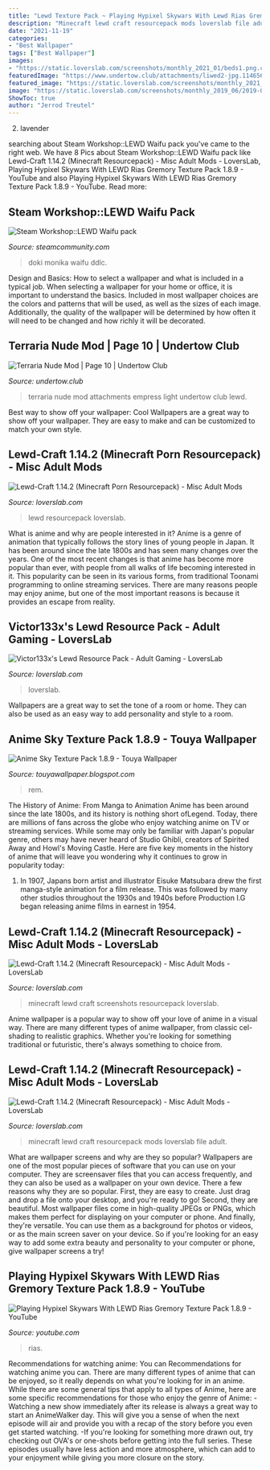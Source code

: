 ```yaml
---
title: "Lewd Texture Pack ~ Playing Hypixel Skywars With Lewd Rias Gremory Texture Pack 1.8.9"
description: "Minecraft lewd craft resourcepack mods loverslab file adult"
date: "2021-11-19"
categories:
- "Best Wallpaper"
tags: ["Best Wallpaper"]
images:
- "https://static.loverslab.com/screenshots/monthly_2021_01/beds1.png.cf77d29bac31810e660e1daf2a3ec7d0.png"
featuredImage: "https://www.undertow.club/attachments/liwed2-jpg.114656/"
featured_image: "https://static.loverslab.com/screenshots/monthly_2021_01/beds1.png.cf77d29bac31810e660e1daf2a3ec7d0.png"
image: "https://static.loverslab.com/screenshots/monthly_2019_06/2019-06-02_14_30_19.thumb.png.83e72b85ffe2d2fc8ffcffeedbc45cb8.png"
ShowToc: true
author: "Jerrod Treutel"
---
```



2. lavender 

	

		
searching about Steam Workshop::LEWD Waifu pack you've came to the right web. We have 8 Pics about Steam Workshop::LEWD Waifu pack like Lewd-Craft 1.14.2 (Minecraft Resourcepack) - Misc Adult Mods - LoversLab, Playing Hypixel Skywars With LEWD Rias Gremory Texture Pack 1.8.9 - YouTube and also Playing Hypixel Skywars With LEWD Rias Gremory Texture Pack 1.8.9 - YouTube. Read more:
		
    
## Steam Workshop::LEWD Waifu Pack

<img loading=lazy src="https://steamuserimages-a.akamaihd.net/ugc/1696154924303826798/6FDFE6E367CDAB029A8038B2A484BE09327089E4/?imw=200&amp;imh=200&amp;ima=fit&amp;impolicy=Letterbox&amp;imcolor=%23000000&amp;letterbox=true" onerror="this.onerror=null;this.src='https://tse2.mm.bing.net/th?id=OIP.PiKyF1JE7DmbR_jyCt1RwQAAAA&amp;pid=15.1';" alt="Steam Workshop::LEWD Waifu pack">

_Source: steamcommunity.com_

>doki monika waifu ddlc. 

	

Design and Basics: How to select a wallpaper and what is included in a typical job.
When selecting a wallpaper for your home or office, it is important to understand the basics. Included in most wallpaper choices are the colors and patterns that will be used, as well as the sizes of each image. Additionally, the quality of the wallpaper will be determined by how often it will need to be changed and how richly it will be decorated.

    
## Terraria Nude Mod | Page 10 | Undertow Club

<img loading=lazy src="https://www.undertow.club/attachments/liwed2-jpg.114656/" onerror="this.onerror=null;this.src='https://tse1.mm.bing.net/th?id=OIP.JeEjrha4QwPBc7GQTun4VAAAAA&amp;pid=15.1';" alt="Terraria Nude Mod | Page 10 | Undertow Club">

_Source: undertow.club_

>terraria nude mod attachments empress light undertow club lewd. 

	

Best way to show off your wallpaper:
Cool Wallpapers are a great way to show off your wallpaper. They are easy to make and can be customized to match your own style.

    
## Lewd-Craft 1.14.2 (Minecraft Porn Resourcepack) - Misc Adult Mods

<img loading=lazy src="https://static.loverslab.com/screenshots/monthly_2019_06/2019-06-12_01_03_17.thumb.png.5c0bed45cfef00b48893759c7a602e2b.png" onerror="this.onerror=null;this.src='https://tse1.mm.bing.net/th?id=OIP.NJY8m8ZaF1ZnGElgdUEMsAHaEE&amp;pid=15.1';" alt="Lewd-Craft 1.14.2 (Minecraft Porn Resourcepack) - Misc Adult Mods">

_Source: loverslab.com_

>lewd resourcepack loverslab. 

	

What is anime and why are people interested in it?
Anime is a genre of animation that typically follows the story lines of young people in Japan. It has been around since the late 1800s and has seen many changes over the years. One of the most recent changes is that anime has become more popular than ever, with people from all walks of life becoming interested in it. This popularity can be seen in its various forms, from traditional Toonami programming to online streaming services. There are many reasons people may enjoy anime, but one of the most important reasons is because it provides an escape from reality.

    
## Victor133x&#039;s Lewd Resource Pack - Adult Gaming - LoversLab

<img loading=lazy src="https://static.loverslab.com/screenshots/monthly_2021_01/beds1.png.cf77d29bac31810e660e1daf2a3ec7d0.png" onerror="this.onerror=null;this.src='https://tse4.mm.bing.net/th?id=OIP.2UlHpEhSACIia1pSNBgmsAHaEt&amp;pid=15.1';" alt="Victor133x&#039;s Lewd Resource Pack - Adult Gaming - LoversLab">

_Source: loverslab.com_

>loverslab. 

	

Wallpapers are a great way to set the tone of a room or home. They can also be used as an easy way to add personality and style to a room.

    
## Anime Sky Texture Pack 1.8.9 - Touya Wallpaper

<img loading=lazy src="https://i.ytimg.com/vi/jjLIh00Gi14/maxresdefault.jpg" onerror="this.onerror=null;this.src='https://tse3.mm.bing.net/th?id=OIP.kLYWxjc0aB3vn3e9nGzd-AHaEK&amp;pid=15.1';" alt="Anime Sky Texture Pack 1.8.9 - Touya Wallpaper">

_Source: touyawallpaper.blogspot.com_

>rem. 

	

The History of Anime: From Manga to Animation
Anime has been around since the late 1800s, and its history is nothing short ofLegend. Today, there are millions of fans across the globe who enjoy watching anime on TV or streaming services. While some may only be familiar with Japan's popular genre, others may have never heard of Studio Ghibli, creators of Spirited Away and Howl's Moving Castle. Here are five key moments in the history of anime that will leave you wondering why it continues to grow in popularity today:
1) In 1907, Japans born artist and illustrator Eisuke Matsubara drew the first manga-style animation for a film release. This was followed by many other studios throughout the 1930s and 1940s before Production I.G began releasing anime films in earnest in 1954.

    
## Lewd-Craft 1.14.2 (Minecraft Resourcepack) - Misc Adult Mods - LoversLab

<img loading=lazy src="https://static.loverslab.com/screenshots/monthly_2019_06/2019-06-02_14_30_19.thumb.png.83e72b85ffe2d2fc8ffcffeedbc45cb8.png" onerror="this.onerror=null;this.src='https://tse4.mm.bing.net/th?id=OIP.uBefv896RPCrtip6LXaaJAHaEE&amp;pid=15.1';" alt="Lewd-Craft 1.14.2 (Minecraft Resourcepack) - Misc Adult Mods - LoversLab">

_Source: loverslab.com_

>minecraft lewd craft screenshots resourcepack loverslab. 

	

Anime wallpaper is a popular way to show off your love of anime in a visual way. There are many different types of anime wallpaper, from classic cel-shading to realistic graphics. Whether you're looking for something traditional or futuristic, there's always something to choice from.

    
## Lewd-Craft 1.14.2 (Minecraft Resourcepack) - Misc Adult Mods - LoversLab

<img loading=lazy src="https://static.loverslab.com/screenshots/monthly_2019_06/2019-06-17_17_24_53.thumb.png.5bd021ccaf7d153f2505e1f0210ba0c0.png" onerror="this.onerror=null;this.src='https://tse3.mm.bing.net/th?id=OIP.ILsTQdn8HpdeP_Pq5dzA7QHaEE&amp;pid=15.1';" alt="Lewd-Craft 1.14.2 (Minecraft Resourcepack) - Misc Adult Mods - LoversLab">

_Source: loverslab.com_

>minecraft lewd craft resourcepack mods loverslab file adult. 

	

What are wallpaper screens and why are they so popular?
Wallpapers are one of the most popular pieces of software that you can use on your computer. They are screensaver files that you can access frequently, and they can also be used as a wallpaper on your own device. There a few reasons why they are so popular. First, they are easy to create. Just drag and drop a file onto your desktop, and you're ready to go! Second, they are beautiful. Most wallpaper files come in high-quality JPEGs or PNGs, which makes them perfect for displaying on your computer or phone. And finally, they're versatile. You can use them as a background for photos or videos, or as the main screen saver on your device. So if you're looking for an easy way to add some extra beauty and personality to your computer or phone, give wallpaper screens a try!

    
## Playing Hypixel Skywars With LEWD Rias Gremory Texture Pack 1.8.9 - YouTube

<img loading=lazy src="https://i.ytimg.com/vi/65kLYpSkJP0/maxresdefault.jpg" onerror="this.onerror=null;this.src='https://tse1.mm.bing.net/th?id=OIP.27J4Ix_ZYmgSn-E0kZ_rmQHaEK&amp;pid=15.1';" alt="Playing Hypixel Skywars With LEWD Rias Gremory Texture Pack 1.8.9 - YouTube">

_Source: youtube.com_

>rias. 

	

Recommendations for watching anime: You can
Recommendations for watching anime you can. There are many different types of anime that can be enjoyed, so it really depends on what you're looking for in an anime. While there are some general tips that apply to all types of Anime, here are some specific recommendations for those who enjoy the genre of Anime: 
-Watching a new show immediately after its release is always a great way to start an AnimeWalker day. This will give you a sense of when the next episode will air and provide you with a recap of the story before you even get started watching. 
-If you're looking for something more drawn out, try checking out OVA's or one-shots before getting into the full series. These episodes usually have less action and more atmosphere, which can add to your enjoyment while giving you more closure on the story.

